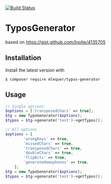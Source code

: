 [![Build Status](https://travis-ci.org/lequer/TyposGenerator.svg?branch=master)](https://travis-ci.org/lequer/TyposGenerator)
# TyposGenerator

based on https://gist.github.com/lnolte/4135705

## Installation

Install the latest version with

`$ composer require mlequer/typos-generator`


## Usage

```php
// Single options
$options = ['transposedChars' => true];
$tg = new TypoGenerator($options);
$typos = $tg->generate('test')->getTypos();

// All options
$options = [
        'wrongKeys' => true,
        'missedChars' => true,
        'transposedChars' => true,
        'doubleChars' => true,
        'flipBits' => true,
        'generateHomophones' => true,
    ];
$tg = new TypoGenerator($options);
$typos = $tg->generate('test')->getTypos();

```
